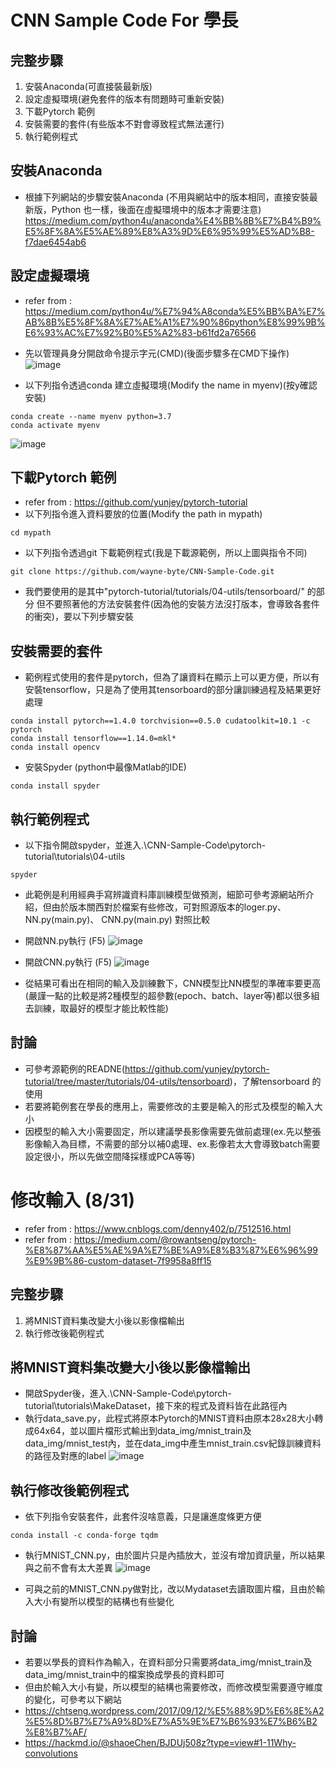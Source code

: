 # CNN Sample Code For 學長

## 完整步驟
1. 安裝Anaconda(可直接裝最新版)
2. 設定虛擬環境(避免套件的版本有問題時可重新安裝)
3. 下載Pytorch 範例
4. 安裝需要的套件(有些版本不對會導致程式無法運行)
5. 執行範例程式

## 安裝Anaconda
* 根據下列網站的步驟安裝Anaconda (不用與網站中的版本相同，直接安裝最新版，Python 也一樣，後面在虛擬環境中的版本才需要注意)
https://medium.com/python4u/anaconda%E4%BB%8B%E7%B4%B9%E5%8F%8A%E5%AE%89%E8%A3%9D%E6%95%99%E5%AD%B8-f7dae6454ab6

## 設定虛擬環境
* refer from : https://medium.com/python4u/%E7%94%A8conda%E5%BB%BA%E7%AB%8B%E5%8F%8A%E7%AE%A1%E7%90%86python%E8%99%9B%E6%93%AC%E7%92%B0%E5%A2%83-b61fd2a76566
* 先以管理員身分開啟命令提示字元(CMD)(後面步驟多在CMD下操作)
![image](https://github.com/wayne-byte/CNN-Sample-Code/blob/master/figure/CMD.png)

* 以下列指令透過conda 建立虛擬環境(Modify the name in myenv)(按y確認安裝)
```terminal
conda create --name myenv python=3.7
conda activate myenv
```
![image](https://github.com/wayne-byte/CNN-Sample-Code/blob/master/figure/env.png)

## 下載Pytorch 範例
* refer from : https://github.com/yunjey/pytorch-tutorial
* 以下列指令進入資料要放的位置(Modify the path in mypath)
```terminal
cd mypath
```

* 以下列指令透過git 下載範例程式(我是下載源範例，所以上圖與指令不同)
```terminal
git clone https://github.com/wayne-byte/CNN-Sample-Code.git
```

* 我們要使用的是其中"pytorch-tutorial/tutorials/04-utils/tensorboard/" 的部分
但不要照著他的方法安裝套件(因為他的安裝方法沒打版本，會導致各套件的衝突)，要以下列步驟安裝

## 安裝需要的套件
* 範例程式使用的套件是pytorch，但為了讓資料在顯示上可以更方便，所以有安裝tensorflow，只是為了使用其tensorboard的部分讓訓練過程及結果更好處理
```terminal
conda install pytorch==1.4.0 torchvision==0.5.0 cudatoolkit=10.1 -c pytorch
conda install tensorflow==1.14.0=mkl*
conda install opencv
```

* 安裝Spyder (python中最像Matlab的IDE)
```terminal
conda install spyder
```

## 執行範例程式
* 以下指令開啟spyder，並進入.\CNN-Sample-Code\pytorch-tutorial\tutorials\04-utils
```terminal
spyder
```

* 此範例是利用經典手寫辨識資料庫訓練模型做預測，細節可參考源網站所介紹，但由於版本關西對於檔案有些修改，可對照源版本的loger.py、 NN.py(main.py)、 CNN.py(main.py) 對照比較
* 開啟NN.py執行 (F5)
![image](https://github.com/wayne-byte/CNN-Sample-Code/blob/master/figure/NN.png)

* 開啟CNN.py執行 (F5)
![image](https://github.com/wayne-byte/CNN-Sample-Code/blob/master/figure/CNN.png)

* 從結果可看出在相同的輸入及訓練數下，CNN模型比NN模型的準確率要更高(嚴謹一點的比較是將2種模型的超參數(epoch、batch、layer等)都以很多組去訓練，取最好的模型才能比較性能)

## 討論
* 可參考源範例的READNE(https://github.com/yunjey/pytorch-tutorial/tree/master/tutorials/04-utils/tensorboard)，了解tensorboard 的使用
* 若要將範例套在學長的應用上，需要修改的主要是輸入的形式及模型的輸入大小
* 因模型的輸入大小需要固定，所以建議學長影像需要先做前處理(ex.先以整張影像輸入為目標，不需要的部分以補0處理、ex.影像若太大會導致batch需要設定很小，所以先做空間降採樣或PCA等等)





# 修改輸入 (8/31)
* refer from : https://www.cnblogs.com/denny402/p/7512516.html
* refer from : https://medium.com/@rowantseng/pytorch-%E8%87%AA%E5%AE%9A%E7%BE%A9%E8%B3%87%E6%96%99%E9%9B%86-custom-dataset-7f9958a8ff15

## 完整步驟
1. 將MNIST資料集改變大小後以影像檔輸出
2. 執行修改後範例程式

## 將MNIST資料集改變大小後以影像檔輸出
* 開啟Spyder後，進入.\CNN-Sample-Code\pytorch-tutorial\tutorials\MakeDataset，接下來的程式及資料皆在此路徑內
* 執行data_save.py，此程式將原本Pytorch的MNIST資料由原本28x28大小轉成64x64，並以圖片檔形式輸出到data_img/mnist_train及data_img/mnist_test內，並在data_img中產生mnist_train.csv紀錄訓練資料的路徑及對應的label
![image](https://github.com/wayne-byte/CNN-Sample-Code/blob/master/figure/data.png)

## 執行修改後範例程式
* 依下列指令安裝套件，此套件沒啥意義，只是讓進度條更方便
```terminal
conda install -c conda-forge tqdm
```

* 執行MNIST_CNN.py，由於圖片只是內插放大，並沒有增加資訊量，所以結果與之前不會有太大差異
![image](https://github.com/wayne-byte/CNN-Sample-Code/blob/master/figure/MakeData_CNN.png)

* 可與之前的MNIST_CNN.py做對比，改以Mydataset去讀取圖片檔，且由於輸入大小有變所以模型的結構也有些變化

## 討論
* 若要以學長的資料作為輸入，在資料部分只需要將data_img/mnist_train及data_img/mnist_train中的檔案換成學長的資料即可
* 但由於輸入大小有變，所以模型的結構也需要修改，而修改模型需要遵守維度的變化，可參考以下網站
* https://chtseng.wordpress.com/2017/09/12/%E5%88%9D%E6%8E%A2%E5%8D%B7%E7%A9%8D%E7%A5%9E%E7%B6%93%E7%B6%B2%E8%B7%AF/
* https://hackmd.io/@shaoeChen/BJDUj508z?type=view#1-11Why-convolutions

